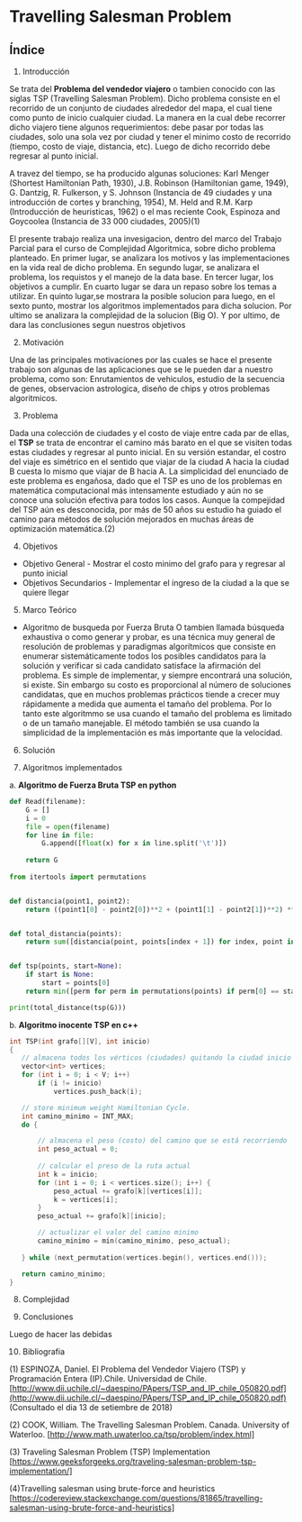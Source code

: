 # Travelling Salesman Problem
## Índice
1. Introducción

Se trata del **Problema del vendedor viajero** o tambien conocido con las siglas TSP (Travelling Salesman Problem). Dicho problema consiste en el recorrido de un conjunto de ciudades alrededor del mapa, el cual tiene como punto de inicio cualquier ciudad. La manera en la cual debe recorrer dicho viajero tiene algunos requerimientos: debe pasar por todas las ciudades, solo una sola vez por ciudad y tener el minimo costo de recorrido (tiempo, costo de viaje, distancia, etc). Luego de dicho recorrido debe regresar al punto inicial. 

A travez del tiempo, se ha producido algunas soluciones: Karl Menger (Shortest Hamiltonian Path, 1930), J.B. Robinson (Hamiltonian game, 1949), G. Dantzig, R. Fulkerson, y S. Johnson (Instancia de 49 ciudades y una introducción de cortes y branching, 1954), M. Held and R.M. Karp (Introducción de heuristicas, 1962) o el mas reciente Cook, Espinoza and Goycoolea (Instancia de 33 000 ciudades, 2005)(1)

El presente trabajo realiza una invesigacion, dentro del marco del Trabajo Parcial para el curso de Complejidad Algoritmica, sobre dicho problema planteado. En primer lugar, se analizara los motivos y las implementaciones en la vida real de dicho problema. En segundo lugar, se analizara el problema, los requistos y el manejo de la data base. En tercer lugar, los objetivos a cumplir. En cuarto lugar se dara un repaso sobre los temas a utilizar. En quinto lugar,se mostrara la posible solucion para luego, en el sexto punto, mostrar los algoritmos implementados para dicha solucion. Por ultimo se analizara la complejidad de la solucion (Big O). Y por ultimo, de dara las conclusiones segun nuestros objetivos

2. Motivación

Una de las principales motivaciones por las cuales se hace el presente trabajo son algunas de las aplicaciones que se le pueden dar a nuestro problema, como son: Enrutamientos de vehiculos, estudio de la secuencia de genes, observacion astrologica, diseño de chips y otros problemas algoritmicos.

3. Problema

Dada una colección de ciudades y el costo de viaje entre cada par de ellas, el **TSP** se trata de encontrar el camino más barato en el que se visiten todas estas ciudades y regresar al punto inicial. En su versión estandar, el costro del viaje es simétrico en el sentido que viajar de la ciudad A hacia la ciudad B cuesta lo mismo que viajar de B hacia A.
La simplicidad del enunciado de este problema es engañosa, dado que el TSP es uno de los problemas en matemática computacional más intensamente estudiado y aún no se conoce una solución efectiva para todos los casos.
Aunque la compejidad del TSP aún es desconocida, por más de 50 años su estudio ha guiado el camino para métodos de solución mejorados en muchas áreas de optimización matemática.(2)

4. Objetivos

  - Objetivo General
        - Mostrar el costo minimo del grafo para y regresar al punto inicial
  - Objetivos Secundarios
        - Implementar el ingreso de la ciudad a la que se quiere llegar

5. Marco Teórico 

- Algoritmo de busqueda por Fuerza Bruta
 O tambien llamada búsqueda exhaustiva o como generar y probar, es una técnica muy general de resolución de  problemas y paradigmas
 algorítmicos que consiste en enumerar sistemáticamente todos los posibles candidatos para la solución y verificar
 si cada candidato satisface la afirmación del problema. Es simple de implementar, y siempre encontrará una solución, si existe. Sin 
 embargo su costo es proporcional al número de soluciones candidatas, que en muchos problemas prácticos tiende a crecer muy rápidamente
 a medida que aumenta el tamaño del problema. Por lo tanto este algoritmmo se usa cuando el tamaño del problema es limitado o de un
 tamaño manejable. El método también se usa cuando la simplicidad de la implementación es más importante que la velocidad.


6. Solución



7. Algoritmos implementados

  a. **Algoritmo de Fuerza Bruta TSP en python** 
```python
def Read(filename):
    G = []
    i = 0
    file = open(filename)
    for line in file:
        G.append([float(x) for x in line.split('\t')])
        
    return G
    
from itertools import permutations


def distancia(point1, point2):
    return ((point1[0] - point2[0])**2 + (point1[1] - point2[1])**2) ** 0.5


def total_distancia(points):
    return sum([distancia(point, points[index + 1]) for index, point in enumerate(points[:-1])])


def tsp(points, start=None):
    if start is None:
        start = points[0]
    return min([perm for perm in permutations(points) if perm[0] == start], key=total_distancia)

print(total_distance(tsp(G))) 
 ```
 b. **Algoritmo inocente TSP en c++**
 ```c++
 int TSP(int grafo[][V], int inicio)
{
    // almacena todos los vérticos (ciudades) quitando la ciudad inicio
    vector<int> vertices;
    for (int i = 0; i < V; i++)
        if (i != inicio)
            vertices.push_back(i);
 
    // store minimum weight Hamiltonian Cycle.
    int camino_minimo = INT_MAX;
    do {
 
        // almacena el peso (costo) del camino que se está recorriendo
        int peso_actual = 0;
         
        // calcular el preso de la ruta actual
        int k = inicio;
        for (int i = 0; i < vertices.size(); i++) {
            peso_actual += grafo[k][vertices[i]];
            k = vertices[i];
        }
        peso_actual += grafo[k][inicio];
 
        // actualizar el valor del camino minimo
        camino_minimo = min(camino_minimo, peso_actual);
        
    } while (next_permutation(vertices.begin(), vertices.end()));
 
    return camino_minimo;
}
 ```

8. Complejidad



9. Conclusiones

Luego de hacer las debidas 


10. Bibliografia

(1) ESPINOZA, Daniel. El Problema del Vendedor Viajero (TSP) y Programación Entera (IP).Chile. Universidad de Chile. [http://www.dii.uchile.cl/~daespino/PApers/TSP_and_IP_chile_050820.pdf](http://www.dii.uchile.cl/~daespino/PApers/TSP_and_IP_chile_050820.pdf) (Consultado el dia 13 de setiembre de 2018)

(2) COOK, William. The Travelling Salesman Problem. Canada. University of Waterloo. [http://www.math.uwaterloo.ca/tsp/problem/index.html]

(3) Traveling Salesman Problem (TSP) Implementation
[https://www.geeksforgeeks.org/traveling-salesman-problem-tsp-implementation/]

(4)Travelling salesman using brute-force and heuristics
[https://codereview.stackexchange.com/questions/81865/travelling-salesman-using-brute-force-and-heuristics]
